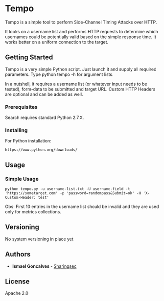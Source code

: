 # Tempo

Tempo is a simple tool to perform Side-Channel Timing Attacks over HTTP.

It looks on a username list and performs HTTP requests to determine which usernames could be potentially valid based on the simple response time. It works better on a uniform connection to the target.

## Getting Started

Tempo is a very simple Python script. Just launch it and supply all required parameters. Type python tempo -h for argument lists. 

In a nutshell, it requires a username list (or whatever input needs to be tested), form-data to be submitted and target URL. Custom HTTP Headers are optional and can be added as well. 

### Prerequisites

Search requires standard Python 2.7.X.

### Installing

For Python installation:

```
https://www.python.org/downloads/
```

## Usage

### Simple Usage

```
python tempo.py -u username-list.txt -U username-field -t 'https://sometarget.com' -p 'password=randompass&Submit=ok' -H 'X-Custom-Header: test'
```
Obs: First 10 entries in the username list should be invalid and they are used only for metrics collections.

## Versioning

No system versioning in place yet

## Authors

* **Ismael Goncalves** -  [Sharingsec](https://sharingsec.blogspot.com)

## License

Apache 2.0
